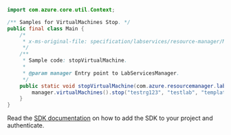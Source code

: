 ```java
import com.azure.core.util.Context;

/** Samples for VirtualMachines Stop. */
public final class Main {
    /*
     * x-ms-original-file: specification/labservices/resource-manager/Microsoft.LabServices/preview/2021-11-15-preview/examples/VirtualMachines/stopVirtualMachine.json
     */
    /**
     * Sample code: stopVirtualMachine.
     *
     * @param manager Entry point to LabServicesManager.
     */
    public static void stopVirtualMachine(com.azure.resourcemanager.labservices.LabServicesManager manager) {
        manager.virtualMachines().stop("testrg123", "testlab", "template", Context.NONE);
    }
}
```

Read the [SDK documentation](https://github.com/Azure/azure-sdk-for-java/blob/azure-resourcemanager-labservices_1.0.0-beta.2/sdk/labservices/azure-resourcemanager-labservices/README.md) on how to add the SDK to your project and authenticate.

